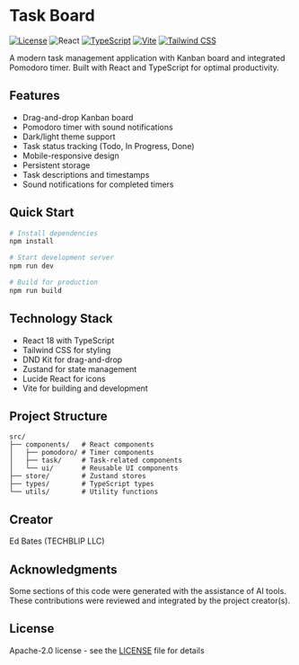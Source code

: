 # Task Board

[![License](https://img.shields.io/badge/license-MIT-green)](LICENSE)  ![React](https://img.shields.io/badge/react-18.3.1-61DAFB?logo=react)  [![TypeScript](https://img.shields.io/badge/typescript-5.5.3-3178C6?logo=typescript)](https://www.typescriptlang.org/)  [![Vite](https://img.shields.io/badge/vite-5.4.2-646CFF?logo=vite)](https://vitejs.dev/)  [![Tailwind CSS](https://img.shields.io/badge/tailwindcss-3.4.1-38B2AC?logo=tailwind-css)](https://tailwindcss.com/)

A modern task management application with Kanban board and integrated Pomodoro timer.   Built with React and TypeScript for optimal productivity.

## Features

- Drag-and-drop Kanban board
- Pomodoro timer with sound notifications
- Dark/light theme support
- Task status tracking (Todo, In Progress, Done)
- Mobile-responsive design
- Persistent storage
- Task descriptions and timestamps
- Sound notifications for completed timers

## Quick Start

```bash
# Install dependencies
npm install

# Start development server
npm run dev

# Build for production
npm run build
```

## Technology Stack

- React 18 with TypeScript
- Tailwind CSS for styling
- DND Kit for drag-and-drop
- Zustand for state management
- Lucide React for icons
- Vite for building and development

## Project Structure

```
src/
├── components/   # React components
│   ├── pomodoro/ # Timer components
│   ├── task/     # Task-related components
│   └── ui/       # Reusable UI components
├── store/        # Zustand stores
├── types/        # TypeScript types
└── utils/        # Utility functions
```


## Creator

Ed Bates (TECHBLIP LLC)

## Acknowledgments

Some sections of this code were generated with the assistance of AI tools.   These contributions were reviewed and integrated by the project creator(s).

## License

Apache-2.0 license - see the [LICENSE](LICENSE) file for details
